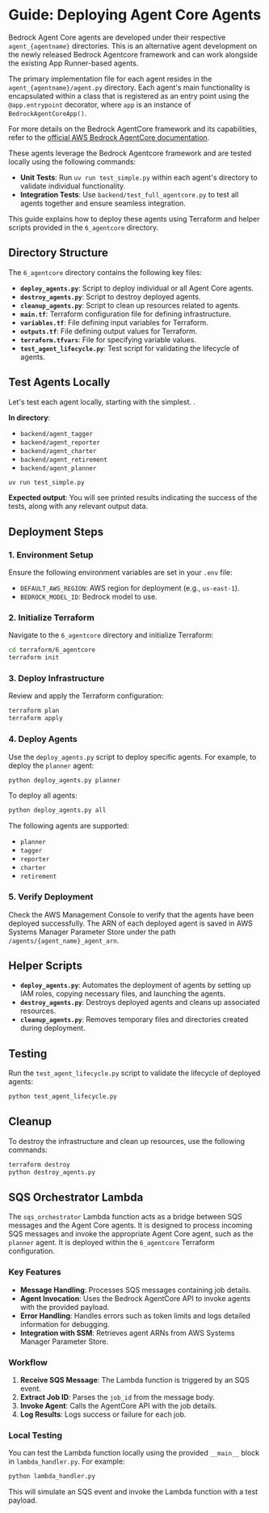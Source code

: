 # Guide: Deploying Agent Core Agents

Bedrock Agent Core agents are developed under their respective `agent_{agentname}` directories. 
This is an alternative agent development on the newly released Bedrock Agentcore framework and can work alongside the existing App Runner-based agents.

The primary implementation file for each agent resides in the `agent_{agentname}/agent.py` directory. Each agent's main functionality is encapsulated within a class that is registered as an entry point using the `@app.entrypoint` decorator, where `app` is an instance of `BedrockAgentCoreApp()`.

For more details on the Bedrock AgentCore framework and its capabilities, refer to the [official AWS Bedrock AgentCore documentation](https://docs.aws.amazon.com/bedrock-agentcore/).

These agents leverage the Bedrock Agentcore framework and are tested locally using the following commands:


- **Unit Tests**: Run `uv run test_simple.py` within each agent's directory to validate individual functionality.
- **Integration Tests**: Use `backend/test_full_agentcore.py` to test all agents together and ensure seamless integration.

This guide explains how to deploy these agents using Terraform and helper scripts provided in the `6_agentcore` directory.

## Directory Structure

The `6_agentcore` directory contains the following key files:

- **`deploy_agents.py`**: Script to deploy individual or all Agent Core agents.
- **`destroy_agents.py`**: Script to destroy deployed agents.
- **`cleanup_agents.py`**: Script to clean up resources related to agents.
- **`main.tf`**: Terraform configuration file for defining infrastructure.
- **`variables.tf`**: File defining input variables for Terraform.
- **`outputs.tf`**: File defining output values for Terraform.
- **`terraform.tfvars`**: File for specifying variable values.
- **`test_agent_lifecycle.py`**: Test script for validating the lifecycle of agents.



## Test Agents Locally

Let's test each agent locally, starting with the simplest. .

**In directory**: 
- `backend/agent_tagger`
- `backend/agent_reporter`
- `backend/agent_charter`
- `backend/agent_retirement`
- `backend/agent_planner`

```bash
uv run test_simple.py
```

**Expected output**: You will see printed results indicating the success of the tests, along with any relevant output data.

## Deployment Steps

### 1. Environment Setup

Ensure the following environment variables are set in your `.env` file:

- `DEFAULT_AWS_REGION`: AWS region for deployment (e.g., `us-east-1`).
- `BEDROCK_MODEL_ID`: Bedrock model to use.

### 2. Initialize Terraform

Navigate to the `6_agentcore` directory and initialize Terraform:

```bash
cd terraform/6_agentcore
terraform init
```

### 3. Deploy Infrastructure

Review and apply the Terraform configuration:

```bash
terraform plan
terraform apply
```

### 4. Deploy Agents

Use the `deploy_agents.py` script to deploy specific agents. For example, to deploy the `planner` agent:

```bash
python deploy_agents.py planner
```

To deploy all agents:

```bash
python deploy_agents.py all
```

The following agents are supported:

- `planner`
- `tagger`
- `reporter`
- `charter`
- `retirement`

### 5. Verify Deployment

Check the AWS Management Console to verify that the agents have been deployed successfully. The ARN of each deployed agent is saved in AWS Systems Manager Parameter Store under the path `/agents/{agent_name}_agent_arn`.

## Helper Scripts

- **`deploy_agents.py`**: Automates the deployment of agents by setting up IAM roles, copying necessary files, and launching the agents.
- **`destroy_agents.py`**: Destroys deployed agents and cleans up associated resources.
- **`cleanup_agents.py`**: Removes temporary files and directories created during deployment.

## Testing

Run the `test_agent_lifecycle.py` script to validate the lifecycle of deployed agents:

```bash
python test_agent_lifecycle.py
```

## Cleanup

To destroy the infrastructure and clean up resources, use the following commands:

```bash
terraform destroy
python destroy_agents.py
```

## SQS Orchestrator Lambda

The `sqs_orchestrator` Lambda function acts as a bridge between SQS messages and the Agent Core agents. It is designed to process incoming SQS messages and invoke the appropriate Agent Core agent, such as the `planner` agent. It is deployed within the `6_agentcore` Terraform configuration.

### Key Features

- **Message Handling**: Processes SQS messages containing job details.
- **Agent Invocation**: Uses the Bedrock AgentCore API to invoke agents with the provided payload.
- **Error Handling**: Handles errors such as token limits and logs detailed information for debugging.
- **Integration with SSM**: Retrieves agent ARNs from AWS Systems Manager Parameter Store.

### Workflow

1. **Receive SQS Message**: The Lambda function is triggered by an SQS event.
2. **Extract Job ID**: Parses the `job_id` from the message body.
3. **Invoke Agent**: Calls the AgentCore API with the job details.
4. **Log Results**: Logs success or failure for each job.

### Local Testing

You can test the Lambda function locally using the provided `__main__` block in `lambda_handler.py`. For example:

```python
python lambda_handler.py
```

This will simulate an SQS event and invoke the Lambda function with a test payload.
